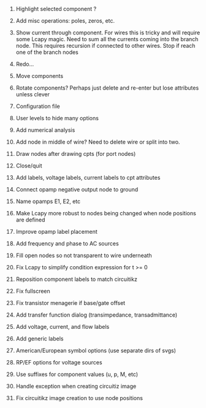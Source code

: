 1. Highlight selected component ?

2. Add misc operations: poles, zeros, etc.

3. Show current through component.  For wires this is tricky and will
require some Lcapy magic.  Need to sum all the currents coming into
the branch node.  This requires recursion if connected to other wires.
Stop if reach one of the branch nodes

4. Redo...

5. Move components

6. Rotate components?  Perhaps just delete and re-enter but lose
attributes unless clever

7. Configuration file

8. User levels to hide many options

9. Add numerical analysis

10. Add node in middle of wire?   Need to delete wire or split into two.

11. Draw nodes after drawing cpts (for port nodes)

12. Close/quit

13. Add labels, voltage labels, current labels to cpt attributes

14. Connect opamp negative output node to ground

15. Name opamps E1, E2, etc

17. Make Lcapy more robust to nodes being changed when node positions
    are defined

18. Improve opamp label placement

19. Add frequency and phase to AC sources

20. Fill open nodes so not transparent to wire underneath

21. Fix Lcapy to simplify condition expression for t >= 0

22. Reposition component labels to match circuitikz

23. Fix fullscreen

24. Fix transistor menagerie if base/gate offset

25. Add transfer function dialog (transimpedance, transadmittance)

26. Add voltage, current, and flow labels

27. Add generic labels

28. American/European symbol options (use separate dirs of svgs)

29. RP/EF options for voltage sources

30. Use suffixes for component values (u, p, M, etc)

31. Handle exception when creating circuitiz image

32. Fix circuitikz image creation to use node positions
